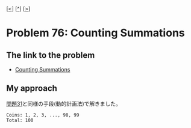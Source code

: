 \[[<](./p0075.md)] \[[^](../README_ja.md)] \[[>](./p0077.md)]

# Problem 76: Counting Summations

## The link to the problem

- [Counting Summations](https://projecteuler.net/problem=76)

## My approach

[問題31](./p0031.md)と同様の手段(動的計画法)で解きました。

```
Coins: 1, 2, 3, ..., 98, 99
Total: 100
```

